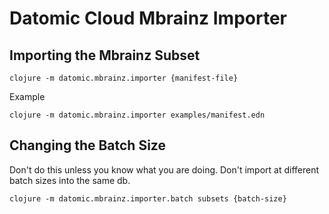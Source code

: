 # Datomic Cloud Mbrainz Importer

## Importing the Mbrainz Subset

    clojure -m datomic.mbrainz.importer {manifest-file}

Example

    clojure -m datomic.mbrainz.importer examples/manifest.edn

## Changing the Batch Size

Don't do this unless you know what you are doing. Don't import
at different batch sizes into the same db.

    clojure -m datomic.mbrainz.importer.batch subsets {batch-size}




